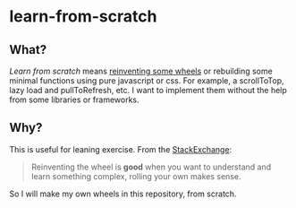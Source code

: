 # learn-from-scratch

## What?

*Learn from scratch* means [reinventing some wheels](https://en.wikipedia.org/wiki/Reinventing_the_wheel) or rebuilding some minimal functions using pure javascript or css. For example, a scrollToTop, lazy load and pullToRefresh, etc. I want to implement them without the help from some libraries or frameworks.

## Why?

This is useful for leaning exercise. From the [StackExchange](https://softwareengineering.stackexchange.com/a/29524):

> Reinventing the wheel is **good** when you want to understand and learn something complex, rolling your own makes sense.

So I will make my own wheels in this repository, from scratch.

